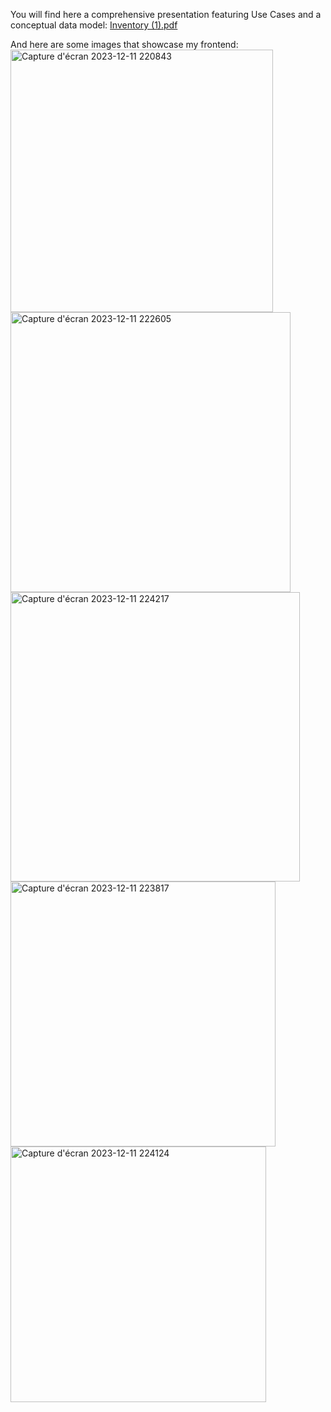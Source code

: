 You will find here a comprehensive presentation featuring Use Cases and a conceptual data model: [Inventory (1).pdf](https://github.com/HindEL3/Inventory-Laravel-Angular/files/13641771/Inventory.1.pdf)

And here are some images that showcase my frontend:
<img width="420" alt="Capture d'écran 2023-12-11 220843" src="https://github.com/HindEL3/Inventory-Laravel-Angular/assets/153544537/ba8cd070-df3a-44fb-8e5f-81f5a7e9b30a">
<img width="448" alt="Capture d'écran 2023-12-11 222605" src="https://github.com/HindEL3/Inventory-Laravel-Angular/assets/153544537/7ecdda0c-8e8e-4953-89b9-9dd3f6cc6d1b">
<img width="463" alt="Capture d'écran 2023-12-11 224217" src="https://github.com/HindEL3/Inventory-Laravel-Angular/assets/153544537/30ad0575-90a6-4e8a-a6e0-3ecf290c1df8">
<img width="424" alt="Capture d'écran 2023-12-11 223817" src="https://github.com/HindEL3/Inventory-Laravel-Angular/assets/153544537/10b25864-d33e-497a-9f2a-5f6440c910c6">
<img width="409" alt="Capture d'écran 2023-12-11 224124" src="https://github.com/HindEL3/Inventory-Laravel-Angular/assets/153544537/dee3115b-2854-427e-a026-91f0075d86cd">


